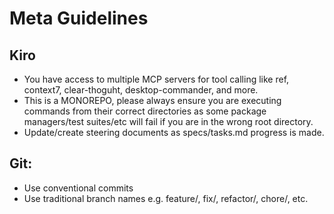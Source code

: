 # Meta Guidelines

## Kiro
- You have access to multiple MCP servers for tool calling like ref, context7, clear-thoguht, desktop-commander, and more.
- This is a MONOREPO, please always ensure you are executing commands from their correct directories as some package managers/test suites/etc will fail if you are in the wrong root directory.
- Update/create steering documents as specs/tasks.md progress is made.

## Git:
- Use conventional commits
- Use traditional branch names e.g. feature/, fix/, refactor/, chore/, etc.